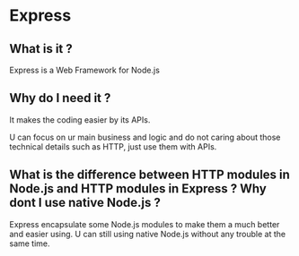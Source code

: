 # Express

## What is it ?
Express is a Web Framework for Node.js

## Why do I need it ?

It makes the coding easier by its APIs.

U can focus on ur main business and logic and do not caring about those technical details such as HTTP, just use them with APIs.

## What is the difference between HTTP modules in Node.js and HTTP modules in Express ? Why dont I use native Node.js ?

Express encapsulate some Node.js modules to make them a much better and easier using. U can still using native Node.js without any trouble at the same time. 
